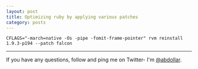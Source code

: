 ```yaml
---
layout: post
title: Optimizing ruby by applying various patches
category: posts
---
```


    CFLAGS="-march=native -Os -pipe -fomit-frame-pointer" rvm reinstall 1.9.3-p194 --patch falcon
---

If you have any questions, follow and ping me on Twitter- I'm
[@abdollar][twitter].

[code]: http://github.com/abdollar
[twitter]: https://twitter.com/abdollar
